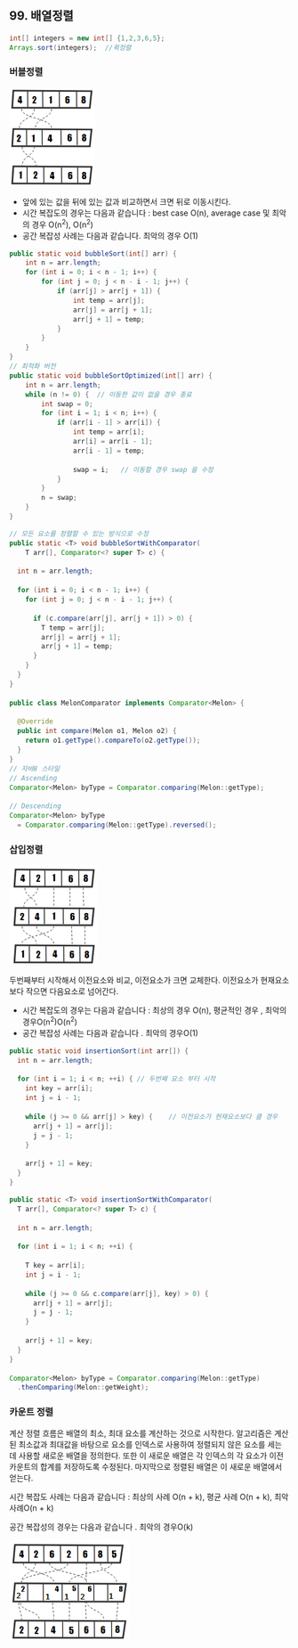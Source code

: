 ## 99. 배열정렬  

```java  
int[] integers = new int[] {1,2,3,6,5};  
Arrays.sort(integers);  //퀵정렬  
```  
  
### 버블정렬  
  
  ![버블정렬](./assert/bubble.png)
  
* 앞에 있는 값을 뒤에 있는 값과 비교하면서 크면 뒤로 이동시킨다.   
* 시간 복잡도의 경우는 다음과 같습니다 : best case O(n), average case 및 최악의 경우 O(n<sup>2</sup>), O(n<sup>2</sup>)  
* 공간 복잡성 사례는 다음과 같습니다. 최악의 경우 O(1)  
  
```java  
public static void bubbleSort(int[] arr) {  
	int n = arr.length;  
	for (int i = 0; i < n - 1; i++) {  
		for (int j = 0; j < n - i - 1; j++) {  
			if (arr[j] > arr[j + 1]) {  
				int temp = arr[j];  
				arr[j] = arr[j + 1];  
				arr[j + 1] = temp;  
			}  
		}  
	}  
}
// 최적화 버전
public static void bubbleSortOptimized(int[] arr) {
    int n = arr.length;
    while (n != 0) {  // 이동한 값이 없을 경우 종료
        int swap = 0;
        for (int i = 1; i < n; i++) {
            if (arr[i - 1] > arr[i]) {
                int temp = arr[i];
                arr[i] = arr[i - 1];
                arr[i - 1] = temp;

                swap = i;   // 이동할 경우 swap 을 수정
            }
        }
        n = swap;
    }
}
```

```java
// 모든 요소를 정렬할 수 있는 방식으로 수정
public static <T> void bubbleSortWithComparator(
    T arr[], Comparator<? super T> c) {

  int n = arr.length;

  for (int i = 0; i < n - 1; i++) {
    for (int j = 0; j < n - i - 1; j++) {

      if (c.compare(arr[j], arr[j + 1]) > 0) {
        T temp = arr[j];
        arr[j] = arr[j + 1];
        arr[j + 1] = temp;
      }
    }
  }
}

public class MelonComparator implements Comparator<Melon> {

  @Override
  public int compare(Melon o1, Melon o2) {
    return o1.getType().compareTo(o2.getType());
  }
}
// 자바8 스타일
// Ascending
Comparator<Melon> byType = Comparator.comparing(Melon::getType);

// Descending
Comparator<Melon> byType 
  = Comparator.comparing(Melon::getType).reversed();
```


### 삽입정렬

![삽입정렬](./assert/insert.png)

두번째부터 시작해서 이전요소와 비교, 이전요소가 크면 교체한다. 이전요소가 현재요소보다 작으면 다음요소로 넘어간다.

* 시간 복잡도의 경우는 다음과 같습니다 : 최상의 경우 O(n), 평균적인 경우 , 최악의 경우O(n<sup>2</sup>)O(n<sup>2</sup>)
* 공간 복잡성 사례는 다음과 같습니다 . 최악의 경우O(1)

```java
public static void insertionSort(int arr[]) {
  int n = arr.length;

  for (int i = 1; i < n; ++i) {	// 두번째 요소 부터 시작
    int key = arr[i];
    int j = i - 1;

    while (j >= 0 && arr[j] > key) {	// 이전요소가 현재요소보다 클 경우
      arr[j + 1] = arr[j];
      j = j - 1;
    }

    arr[j + 1] = key;
  }
}
```

```java
public static <T> void insertionSortWithComparator(
  T arr[], Comparator<? super T> c) {

  int n = arr.length;

  for (int i = 1; i < n; ++i) {

    T key = arr[i];
    int j = i - 1;

    while (j >= 0 && c.compare(arr[j], key) > 0) {
      arr[j + 1] = arr[j];
      j = j - 1;
    }

    arr[j + 1] = key;
  }
}

Comparator<Melon> byType = Comparator.comparing(Melon::getType)
  .thenComparing(Melon::getWeight);
```

### 카운트 정렬

계산 정렬 흐름은 배열의 최소, 최대 요소를 계산하는 것으로 시작한다. 알고리즘은 계산된 최소값과 최대값을 바탕으로 요소를 인덱스로 사용하여 정렬되지 않은 요소를 세는 데 사용할 새로운 배열을 정의한다. 또한 이 새로운 배열은 각 인덱스의 각 요소가 이전 카운트의 합계를 저장하도록 수정된다. 마지막으로 정렬된 배열은 이 새로운 배열에서 얻는다.

시간 복잡도 사례는 다음과 같습니다 : 최상의 사례 O(n + k), 평균 사례 O(n + k), 최악 사례O(n + k)

공간 복잡성의 경우는 다음과 같습니다 . 최악의 경우O(k)

![counting](./assert/counting.png)